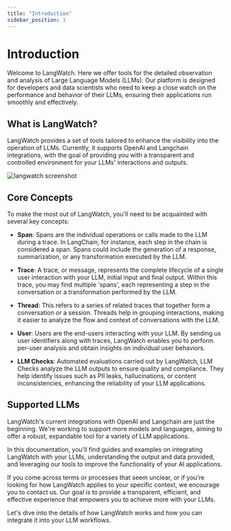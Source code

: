 ```yaml
---
title: "Introduction"
sidebar_position: 1
---
```


# Introduction

Welcome to LangWatch. Here we offer tools for the detailed observation and analysis of Large Language Models (LLMs). Our platform is designed for developers and data scientists who need to keep a close watch on the performance and behavior of their LLMs, ensuring their applications run smoothly and effectively.

## What is LangWatch?

LangWatch provides a set of tools tailored to enhance the visibility into the operation of LLMs. Currently, it supports OpenAI and Langchain integrations, with the goal of providing you with a transparent and controlled environment for your LLMs' interactions and outputs.

<!-- TODO: update screenshot -->
![langwatch screenshot](@site/static/img/screenshot-messages.png)

## Core Concepts

To make the most out of LangWatch, you'll need to be acquainted with several key concepts:

- **Span**: Spans are the individual operations or calls made to the LLM during a trace. In LangChain, for instance, each step in the chain is considered a span. Spans could include the generation of a response, summarization, or any transformation executed by the LLM.

- **Trace**: A trace, or message, represents the complete lifecycle of a single user interaction with your LLM, initial input and final output. Within this trace, you may find multiple 'spans', each representing a step in the conversation or a transformation performed by the LLM.

- **Thread**: This refers to a series of related traces that together form a conversation or a session. Threads help in grouping interactions, making it easier to analyze the flow and context of conversations with the LLM.

- **User**: Users are the end-users interacting with your LLM. By sending us user identifiers along with traces, LangWatch enables you to perform per-user analysis and obtain insights on individual user behaviors.

- **LLM Checks**: Automated evaluations carried out by LangWatch, LLM Checks analyze the LLM outputs to ensure quality and compliance. They help identify issues such as PII leaks, hallucinations, or content inconsistencies, enhancing the reliability of your LLM applications.

## Supported LLMs

LangWatch's current integrations with OpenAI and Langchain are just the beginning. We're working to support more models and languages, aiming to offer a robust, expandable tool for a variety of LLM applications.

In this documentation, you'll find guides and examples on integrating LangWatch with your LLMs, understanding the output and data provided, and leveraging our tools to improve the functionality of your AI applications.

If you come across terms or processes that seem unclear, or if you're looking for how LangWatch applies to your specific context, we encourage you to contact us. Our goal is to provide a transparent, efficient, and effective experience that empowers you to achieve more with your LLMs.

Let's dive into the details of how LangWatch works and how you can integrate it into your LLM workflows.
